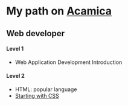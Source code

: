 <h1>My path on <a href="https://www.acamica.com/">Acamica</a></a>

<h2>Web developer</h2>

<h4>Level 1</h4>
<ul>
  <li>Web Application Development Introduction</li>
</ul>


<h4>Level 2</h4>
	<ul>
		<li>HTML: popular language</li>
		<li><a href="https://www.evernote.com/l/AT6NsNp9uTVMf56BQxrJG21mKpH1AIlaA88">Starting with CSS</a></li>
	</ul>

